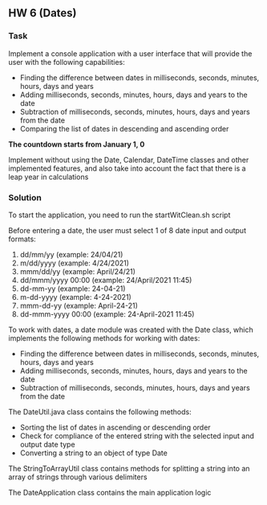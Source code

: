 ## HW 6 (Dates)

### Task
Implement a console application with a user interface that will provide the user with the following capabilities:
- Finding the difference between dates in milliseconds, seconds, minutes, hours, days and years
- Adding milliseconds, seconds, minutes, hours, days and years to the date
- Subtraction of milliseconds, seconds, minutes, hours, days and years from the date
- Comparing the list of dates in descending and ascending order

****The countdown starts from January 1, 0****

Implement without using the Date, Calendar, DateTime classes and other implemented features, and also take into account the fact that there is a leap year in calculations
### Solution
To start the application, you need to run the startWitClean.sh script

Before entering a date, the user must select 1 of 8 date input and output formats:
1. dd/mm/yy (example: 24/04/21)
2. m/dd/yyyy (example: 4/24/2021)
3. mmm/dd/yy (example: April/24/21)
4. dd/mmm/yyyy 00:00 (example: 24/April/2021 11:45)
5. dd-mm-yy (example: 24-04-21)
6. m-dd-yyyy (example: 4-24-2021)
7. mmm-dd-yy (example: April-24-21)
8. dd-mmm-yyyy 00:00 (example: 24-April-2021 11:45)

To work with dates, a date module was created with the Date class, which implements the following methods for working with dates:
- Finding the difference between dates in milliseconds, seconds, minutes, hours, days and years
- Adding milliseconds, seconds, minutes, hours, days and years to the date
- Subtraction of milliseconds, seconds, minutes, hours, days and years from the date

The DateUtil.java class contains the following methods:
- Sorting the list of dates in ascending or descending order
- Check for compliance of the entered string with the selected input and output date type
- Converting a string to an object of type Date

The StringToArrayUtil class contains methods for splitting a string into an array of strings through various delimiters

The DateApplication class contains the main application logic